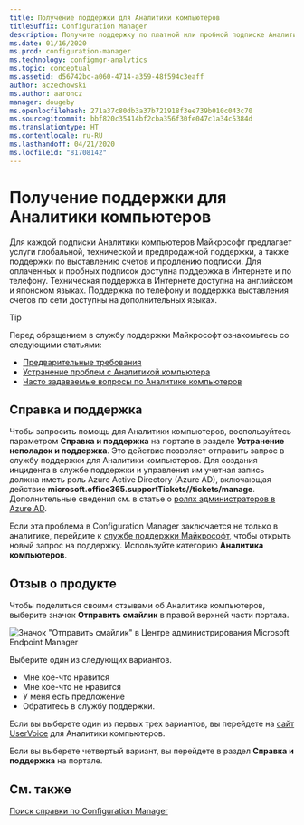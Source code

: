 ```yaml
---
title: Получение поддержки для Аналитики компьютеров
titleSuffix: Configuration Manager
description: Получите поддержку по платной или пробной подписке Аналитики компьютеров онлайн или по телефону.
ms.date: 01/16/2020
ms.prod: configuration-manager
ms.technology: configmgr-analytics
ms.topic: conceptual
ms.assetid: d56742bc-a060-4714-a359-48f594c3eaff
author: aczechowski
ms.author: aaroncz
manager: dougeby
ms.openlocfilehash: 271a37c80db3a37b721918f3ee739b010c043c70
ms.sourcegitcommit: bbf820c35414bf2cba356f30fe047c1a34c5384d
ms.translationtype: HT
ms.contentlocale: ru-RU
ms.lasthandoff: 04/21/2020
ms.locfileid: "81708142"
---
```

# <a name="get-support-for-desktop-analytics"></a>Получение поддержки для Аналитики компьютеров

Для каждой подписки Аналитики компьютеров Майкрософт предлагает услуги глобальной, технической и предпродажной поддержки, а также поддержки по выставлению счетов и продлению подписки. Для оплаченных и пробных подписок доступна поддержка в Интернете и по телефону. Техническая поддержка в Интернете доступна на английском и японском языках. Поддержка по телефону и поддержка выставления счетов по сети доступны на дополнительных языках.

> [!TIP]
> Перед обращением в службу поддержки Майкрософт ознакомьтесь со следующими статьями:
>
> - [Предварительные требования](overview.md#prerequisites)
> - [Устранение проблем с Аналитикой компьютера](troubleshooting.md)
> - [Часто задаваемые вопросы по Аналитике компьютеров](faq.md)

## <a name="help-and-support"></a>Справка и поддержка

Чтобы запросить помощь для Аналитики компьютеров, воспользуйтесь параметром **Справка и поддержка** на портале в разделе **Устранение неполадок и поддержка**. Это действие позволяет отправить запрос в службу поддержки для Аналитики компьютеров. Для создания инцидента в службе поддержки и управления им учетная запись должна иметь роль Azure Active Directory (Azure AD), включающая действие **microsoft.office365.supportTickets//tickets/manage**. Дополнительные сведения см. в статье о [ролях администраторов в Azure AD](https://docs.microsoft.com/azure/active-directory/users-groups-roles/directory-assign-admin-roles).

Если эта проблема в Configuration Manager заключается не только в аналитике, перейдите к [службе поддержки Майкрософт](https://aka.ms/cmcbsupport), чтобы открыть новый запрос на поддержку. Используйте категорию **Аналитика компьютеров**.

## <a name="share-product-feedback"></a><a name="bkmk_feedback"></a> Отзыв о продукте

<!-- 5451636 -->

Чтобы поделиться своими отзывами об Аналитике компьютеров, выберите значок **Отправить смайлик** в правой верхней части портала.

![Значок "Отправить смайлик" в Центре администрирования Microsoft Endpoint Manager](media/5451636-portal-feedback.png)

Выберите один из следующих вариантов.

- Мне кое-что нравится
- Мне кое-что не нравится
- У меня есть предложение
- Обратитесь в службу поддержки.

Если вы выберете один из первых трех вариантов, вы перейдете на [сайт UserVoice](https://configurationmanager.uservoice.com/forums/300492-ideas?category_id=366805) для Аналитики компьютеров.

Если вы выберете четвертый вариант, вы перейдете в раздел **Справка и поддержка** на портале.

## <a name="see-also"></a>См. также

[Поиск справки по Configuration Manager](../core/understand/find-help.md)
